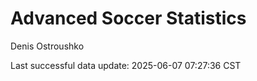 # Advanced Soccer Statistics
Denis Ostroushko

<!-- gfm -->

Last successful data update: 2025-06-07 07:27:36 CST
